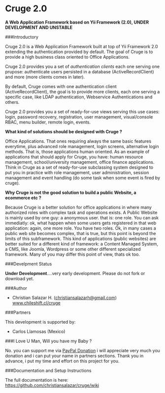 # Cruge 2.0
**A Web Application Framework based on Yii Framework (2.0), 
UNDER DEVELOPMENT AND UNSTABLE**

###Introductory

Cruge 2.0 is a Web Application Framework built at top of Yii Framework 2.0
extending the authentication provided by default. The goal of Cruge is
to provide a high business class oriented to Office Applications.

Cruge 2.0 provides you a set of *authentication clients* each one serving
one prupose: authenticate users persisted in a database (ActiveRecordClient)
and more (more clients comes in later). 

By default, Cruge comes with one authentication client (ActiveRecordClient), 
the goal is to provide more clients, each one serving a specific case, 
like LDAP authentication, Webservice Authentications and others.

Cruge 2.0 provides you a set of ready-for-use views serving this use cases:
login, password recovery, registration, user management, visual/console RBAC,
menu builder, remote login, events.

**What kind of solutions should be designed with Cruge ?**

Office Applications. That ones requiring always the same basic features 
everytime, plus advanced role management, login screens, alternative login 
methods. That is, those applications human oriented. As an example of 
applications that should apply for Cruge, you have: human resource management, 
school/university management, office finance applications. Think in Cruge as 
a set of ready-for-use subclassing system designed to put you in practice 
with role management, user administration, session management and event 
handling (do some task when some event is fired by cruge).

**Why Cruge is not the good solution to build a public Website, a ecommerce etc ?**

Because Cruge is a better solution for office applications in where many 
authorized roles with complex task and operations exists. A Public Website 
is mainly used by one guy: a anonymous user. that is: one role. You can ask 
immediatly: ok, what happen when some users gets registered in that web 
application: again, one more role. You have two roles. Ok, in many cases 
a public web site becomes complex, that is true, but this point is beyond 
the limits of this subframework. This kind of applications (public websites) 
are better suited for a different kind of framework: a Content Managed System, 
a CMS, like Joomla, Wordpress or some other different specialized framework. 
Many of you may differ this point of view, thats ok too.

###Develpment Status

**Under Development**....very early development. 
Please do not fork or download yet.

###Author

+ Christian Salazar H. (christiansalazarh@gmail.com) www.chileshift.cl/cruge

###Partners

This development is supported by: 

+ Carlos Llamosas (Mexico)

###I Love U Man, Will you have my Baby ?

No. you can support me via [PayPal Donation](https://www.paypal.com/us/cgi-bin/webscr?cmd=_flow&SESSION=Cof8Q1M7pvKRI5dGgyNFJ9WY9fgOaq1-pTB2ZXJ_K-QR3us8emGzbLea3t8&dispatch=5885d80a13c0db1f8e263663d3faee8d99e4111b56ef0eae45e68b8988f5b2dd)
i will appreciate very much you donation and i can put your name in partners sections. Thank you in advance, i put my time and effort on this project for you.

###Documentation and Setup Instructions

The full documentation is here: https://github.com/christiansalazar/cruge/wiki

